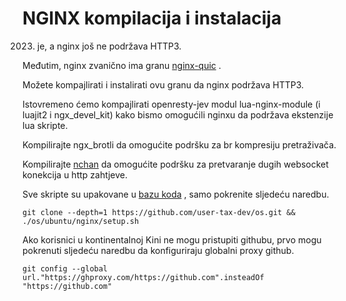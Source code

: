 # NGINX kompilacija i instalacija

2023. je, a nginx još ne podržava HTTP3.

Međutim, nginx zvanično ima granu [nginx-quic](https://quic.nginx.org) .

Možete kompajlirati i instalirati ovu granu da nginx podržava HTTP3.

Istovremeno ćemo kompajlirati openresty-jev modul lua-nginx-module (i luajit2 i ngx_devel_kit) kako bismo omogućili nginxu da podržava ekstenzije lua skripte.

Kompilirajte ngx_brotli da omogućite podršku za br kompresiju pretraživača.

Kompilirajte [nchan](https://github.com/slact/nchan) da omogućite podršku za pretvaranje dugih websocket konekcija u http zahtjeve.

Sve skripte su upakovane u [bazu koda](https://github.com/user-tax-dev/os) , samo pokrenite sljedeću naredbu.

```
git clone --depth=1 https://github.com/user-tax-dev/os.git && ./os/ubuntu/nginx/setup.sh
```

Ako korisnici u kontinentalnoj Kini ne mogu pristupiti githubu, prvo mogu pokrenuti sljedeću naredbu da konfiguriraju globalni proxy github.

```
git config --global url."https://ghproxy.com/https://github.com".insteadOf "https://github.com"
```